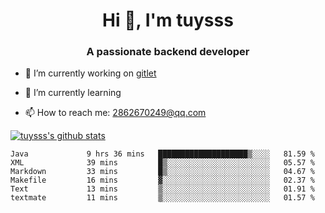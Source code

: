 <h1 align="center">Hi 👋, I'm tuysss</h1>
<h3 align="center">A passionate backend developer </h3>

- 🔭 I’m currently working on [gitlet](https://github.com/tuysss/cs61b-sp21)

- 🌱 I’m currently learning 
    
- 📫 How to reach me: 2862670249@qq.com

[![tuysss's github stats](https://github-readme-stats.vercel.app/api?username=tuysss)](https://github.com/tuysss/github-readme-stats)

<!--START_SECTION:waka-->

```text
Java             9 hrs 36 mins   ████████████████████▒░░░░   81.59 %
XML              39 mins         █▒░░░░░░░░░░░░░░░░░░░░░░░   05.57 %
Markdown         33 mins         █▒░░░░░░░░░░░░░░░░░░░░░░░   04.67 %
Makefile         16 mins         ▓░░░░░░░░░░░░░░░░░░░░░░░░   02.37 %
Text             13 mins         ▒░░░░░░░░░░░░░░░░░░░░░░░░   01.91 %
textmate         11 mins         ▒░░░░░░░░░░░░░░░░░░░░░░░░   01.57 %
```

<!--END_SECTION:waka-->
